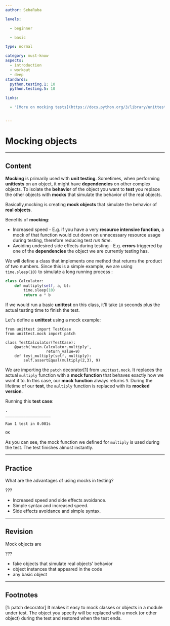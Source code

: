 ```yaml
---
author: SebaRaba

levels:

  - beginner

  - basic

type: normal

category: must-know
aspects:
  - introduction
  - workout
  - deep
standards:
  python.testing.1: 10
  python.testing.5: 10

links:

  - '[More on mocking tests](https://docs.python.org/3/library/unittest.mock.html){website}'


---
```


# Mocking objects

---
## Content

**Mocking** is primarily used with **unit testing**. Sometimes, when performing **unittests** on an object, it might have **dependencies** on other complex objects. To isolate the **behavior** of the object you want to **test** you replace the other objects with **mocks** that simulate the behavior of the real objects.

Basically,mocking is creating **mock objects** that simulate the behavior of **real objects**.

Benefits of **mocking**:
- Increased speed - E.g. if you have a very **resource intensive function**, a mock of that function would cut down on unnecessary resource usage during testing, therefore reducing test *run time*.
- Avoiding undesired side effects during testing - E.g. **errors** triggered by one of the **dependencies** the object we are currently testing has.

We will define a class that implements one method that returns the product of two numbers. Since this is a simple example, we are using `time.sleep(10)` to simulate a long running process :

```python
class Calculator:
    def multiply(self, a, b):
        time.sleep(10)
        return a * b
```
If we would run a basic **unittest** on this class, it'll take `10` seconds plus the actual testing time to finish the test.

Let's define a **unittest** using a mock example:

```
from unittest import TestCase
from unittest.mock import patch

class TestCalculator(TestCase):
    @patch('main.Calculator.multiply',
                  return_value=9)
    def test_multiply(self, multiply):
        self.assertEqual(multiply(2,3), 9)
```

We are importing the `patch` decorator[1] from `unittest.mock`. It replaces the actual `multiply` function with a **mock function** that behaves exactly how we want it to. In this case, our **mock function** always returns `9`. During the lifetime of our **test**, the `multiply` function is replaced with its **mocked version**.

Running this **test case**:

```
.
____________________

Ran 1 test in 0.001s

OK
```

As you can see, the mock function we defined for `multiply` is used during the test. The test finishes almost instantly.

---
## Practice

What are the advantages of using mocks in testing?

???


* Increased speed and side effects avoidance.
* Simple syntax and increased speed.
* Side effects avoidance and simple syntax.

---
## Revision

Mock objects are

???


* fake objects that simulate real objects' behavior
* object instances that appeared in the code
* any basic object

---
## Footnotes
[1: patch decorator]
It makes it easy to mock classes or objects in a module under test. The object you specify will be replaced with a mock (or other object) during the test and restored when the test ends.

